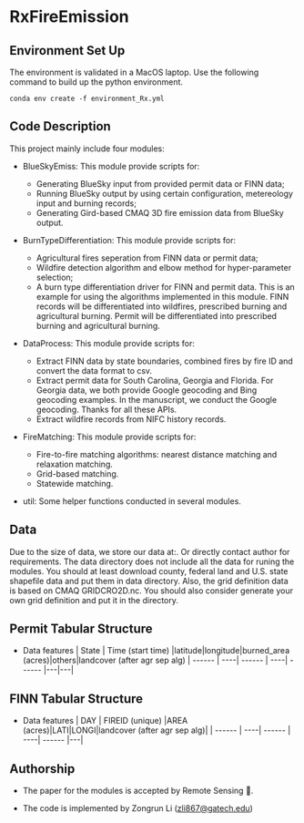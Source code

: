 # RxFireEmission
## Environment Set Up
The environment is validated in a MacOS laptop. Use the following command to build up the python environment.
```
conda env create -f environment_Rx.yml
```

## Code Description
This project mainly include four modules:
* BlueSkyEmiss: This module provide scripts for:
    * Generating BlueSky input from provided permit data or FINN data;
    * Running BlueSky output by using certain configuration, metereology input and burning records;
    * Generating Gird-based CMAQ 3D fire emission data from BlueSky output.

* BurnTypeDifferentiation: This module provide scripts for:
    * Agricultural fires seperation from FINN data or permit data;
    * Wildfire detection algorithm and elbow method for hyper-parameter selection;
    * A burn type differentiation driver for FINN and permit data. This is an example for using the algorithms implemented in this module. FINN records will be differentiated into wildfires, prescribed burning and agricultural burning. Permit will be differentiated into prescribed burning and agricultural burning.

* DataProcess: This module provide scripts for:
    * Extract FINN data by state boundaries, combined fires by fire ID and convert the data format to csv.
    * Extract permit data for South Carolina, Georgia and Florida. For Georgia data, we both provide Google geocoding and Bing geocoding examples. In the manuscript, we conduct the Google geocoding. Thanks for all these APIs.
    * Extract wildfire records from NIFC history records.

* FireMatching: This module provide scripts for:
    * Fire-to-fire matching algorithms: nearest distance matching and relaxation matching.
    * Grid-based matching.
    * Statewide matching.

* util: Some helper functions conducted in several modules.

## Data
Due to the size of data, we store our data at:. Or directly contact author for requirements. The data directory does not include all the data for runing the modules. You should at least download county, federal land and U.S. state shapefile data and put them in data directory. Also, the grid definition data is based on CMAQ GRIDCRO2D.nc. You should also consider generate your own grid definition and put it in the directory.

## Permit Tabular Structure
*  Data features
    | State | Time (start time) |latitude|longitude|burned_area (acres)|others|landcover (after agr sep alg)
    | ------ | ----| ------ | ----| ------ |---|---|

## FINN Tabular Structure
*  Data features
    | DAY | FIREID (unique) |AREA (acres)|LATI|LONGI|landcover (after agr sep alg)|
    | ------ | ----| ------ | ----| ------ |---|

## Authorship
* The paper for the modules is accepted by Remote Sensing :tada:.

* The code is implemented by Zongrun Li (zli867@gatech.edu)
